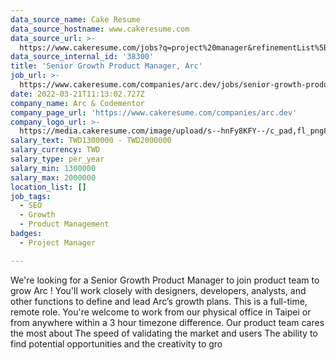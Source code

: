 ```yaml
---
data_source_name: Cake Resume
data_source_hostname: www.cakeresume.com
data_source_url: >-
  https://www.cakeresume.com/jobs?q=project%20manager&refinementList%5Blang_name%5D%5B0%5D=English&refinementList%5Bsalary_type%5D=per_year&range%5Bsalary_range%5D%5Bmin%5D=1000000&page=2
data_source_internal_id: '38300'
title: 'Senior Growth Product Manager, Arc'
job_url: >-
  https://www.cakeresume.com/companies/arc.dev/jobs/senior-growth-product-manager-arc
date: 2022-03-21T11:13:02.727Z
company_name: Arc & Codementor
company_page_url: 'https://www.cakeresume.com/companies/arc.dev'
company_logo_url: >-
  https://media.cakeresume.com/image/upload/s--hnFy8KFY--/c_pad,fl_png8,h_200,w_200/v1619162581/uxh2lc0a5jwttebuczxg.png
salary_text: TWD1300000 - TWD2000000
salary_currency: TWD
salary_type: per_year
salary_min: 1300000
salary_max: 2000000
location_list: []
job_tags:
  - SEO
  - Growth
  - Product Management
badges:
  - Project Manager

---
```


We're looking for a Senior Growth Product Manager to join product team to grow Arc ! You'll work closely with designers, developers, analysts, and other functions to define and lead Arc’s growth plans. This is a full-time, remote role. You're welcome to work from our physical office in Taipei or from anywhere within a 3 hour timezone difference. Our product team cares the most about The speed of validating the market and users The ability to find potential opportunities and the creativity to gro